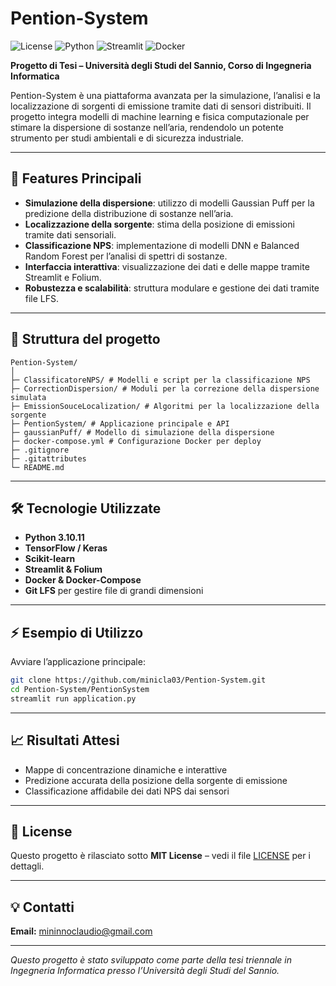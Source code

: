 # Pention-System 

![License](https://img.shields.io/badge/License-MIT-blue.svg)
![Python](https://img.shields.io/badge/Python-3.11+-brightgreen)
![Streamlit](https://img.shields.io/badge/Streamlit-1.25-orange)
![Docker](https://img.shields.io/badge/Docker-Enabled-blueviolet)

**Progetto di Tesi – Università degli Studi del Sannio, Corso di Ingegneria Informatica**

Pention-System è una piattaforma avanzata per la simulazione, l’analisi e la localizzazione di sorgenti di emissione tramite dati di sensori distribuiti. Il progetto integra modelli di machine learning e fisica computazionale per stimare la dispersione di sostanze nell’aria, rendendolo un potente strumento per studi ambientali e di sicurezza industriale.

---

## 🚀 Features Principali

- **Simulazione della dispersione**: utilizzo di modelli Gaussian Puff per la predizione della distribuzione di sostanze nell’aria.
- **Localizzazione della sorgente**: stima della posizione di emissioni tramite dati sensoriali.
- **Classificazione NPS**: implementazione di modelli DNN e Balanced Random Forest per l’analisi di spettri di sostanze.
- **Interfaccia interattiva**: visualizzazione dei dati e delle mappe tramite Streamlit e Folium.
- **Robustezza e scalabilità**: struttura modulare e gestione dei dati tramite file LFS.

---

## 📂 Struttura del progetto

```
Pention-System/
│
├─ ClassificatoreNPS/ # Modelli e script per la classificazione NPS
├─ CorrectionDispersion/ # Moduli per la correzione della dispersione simulata
├─ EmissionSouceLocalization/ # Algoritmi per la localizzazione della sorgente
├─ PentionSystem/ # Applicazione principale e API
├─ gaussianPuff/ # Modello di simulazione della dispersione
├─ docker-compose.yml # Configurazione Docker per deploy
├─ .gitignore
├─ .gitattributes
└─ README.md
```


---

## 🛠 Tecnologie Utilizzate

- **Python 3.10.11**
- **TensorFlow / Keras**
- **Scikit-learn**
- **Streamlit & Folium**
- **Docker & Docker-Compose**
- **Git LFS** per gestire file di grandi dimensioni

---

## ⚡ Esempio di Utilizzo

Avviare l’applicazione principale:

```bash
git clone https://github.com/minicla03/Pention-System.git
cd Pention-System/PentionSystem
streamlit run application.py
```
---

## 📈 Risultati Attesi

- Mappe di concentrazione dinamiche e interattive
- Predizione accurata della posizione della sorgente di emissione
- Classificazione affidabile dei dati NPS dai sensori

---

## 📄 License

Questo progetto è rilasciato sotto **MIT License** – vedi il file [LICENSE](LICENSE) per i dettagli.

---

## 💡 Contatti

**Email:** [mininnoclaudio@gmail.com](mailto:mininnoclaudio@gmail.com)

---

*Questo progetto è stato sviluppato come parte della tesi triennale in Ingegneria Informatica presso l’Università degli Studi del Sannio.*

